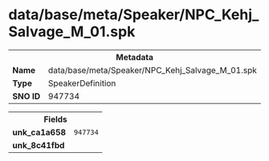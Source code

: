 <h1>data/base/meta/Speaker/NPC_Kehj_Salvage_M_01.spk</h1><table><tr><th colspan="100%">Metadata</th></tr><tr><td><b>Name</b></td><td>data/base/meta/Speaker/NPC_Kehj_Salvage_M_01.spk</td></tr><tr><td><b>Type</b></td><td>SpeakerDefinition</td></tr><tr><td><b>SNO ID</b></td><td>947734</td></tr></table>

<table><tr><th colspan="100%">Fields</th></tr><tr><td><b>unk_ca1a658</b></td><td><code>947734</code></td></tr><tr><td><b>unk_8c41fbd</b></td><td></td></tr></table>

